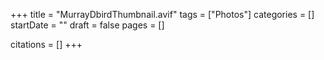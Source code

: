 +++
title = "MurrayDbirdThumbnail.avif"
tags = ["Photos"]
categories = []
startDate = ""
draft = false
pages = []

citations = []
+++
